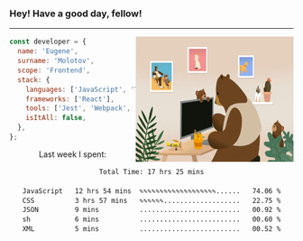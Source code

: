 ### Hey! Have a good day, fellow!
---
<img align='right' alt='GIF' vertical-align='center' src='./src/giphy.gif' width='280px' height='222px'/>

```javascript
const developer = {
  name: 'Eugene',
  surname: 'Molotov',
  scope: 'Frontend',
  stack: {
    languages: ['JavaScript', 'TypeScript'],
    frameworks: ['React'],
    tools: ['Jest', 'Webpack', 'Sass'],
    isItAll: false,
  },
};
```
<p align="center">
  Last week I spent:
</p>
<div align="center">
<!--START_SECTION:waka-->

```txt
Total Time: 17 hrs 25 mins

JavaScript   12 hrs 54 mins  ✎✎✎✎✎✎✎✎✎✎✎✎✎✎✎✎✎✎✎......   74.06 %
CSS          3 hrs 57 mins   ✎✎✎✎✎✎...................   22.75 %
JSON         9 mins          .........................   00.92 %
sh           6 mins          .........................   00.60 %
XML          5 mins          .........................   00.52 %
```

<!--END_SECTION:waka-->

